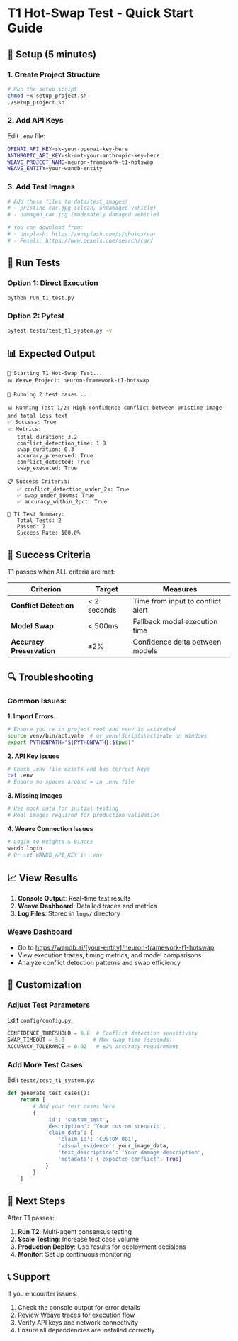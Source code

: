 # T1 Hot-Swap Test - Quick Start Guide

## 🚀 Setup (5 minutes)

### 1. Create Project Structure
```bash
# Run the setup script
chmod +x setup_project.sh
./setup_project.sh
```

### 2. Add API Keys
Edit `.env` file:
```bash
OPENAI_API_KEY=sk-your-openai-key-here
ANTHROPIC_API_KEY=sk-ant-your-anthropic-key-here
WEAVE_PROJECT_NAME=neuron-framework-t1-hotswap
WEAVE_ENTITY=your-wandb-entity
```

### 3. Add Test Images
```bash
# Add these files to data/test_images/
# - pristine_car.jpg (clean, undamaged vehicle)
# - damaged_car.jpg (moderately damaged vehicle)

# You can download from:
# - Unsplash: https://unsplash.com/s/photos/car
# - Pexels: https://www.pexels.com/search/car/
```

## 🧪 Run Tests

### Option 1: Direct Execution
```bash
python run_t1_test.py
```

### Option 2: Pytest
```bash
pytest tests/test_t1_system.py -v
```

## 📊 Expected Output

```
🚀 Starting T1 Hot-Swap Test...
📊 Weave Project: neuron-framework-t1-hotswap

🧪 Running 2 test cases...

📊 Running Test 1/2: High confidence conflict between pristine image and total loss text
✅ Success: True
📈 Metrics:
   total_duration: 3.2
   conflict_detection_time: 1.8
   swap_duration: 0.3
   accuracy_preserved: True
   conflict_detected: True
   swap_executed: True

📋 Success Criteria:
   ✅ conflict_detection_under_2s: True
   ✅ swap_under_500ms: True
   ✅ accuracy_within_2pct: True

🎯 T1 Test Summary:
   Total Tests: 2
   Passed: 2
   Success Rate: 100.0%
```

## 🎯 Success Criteria

T1 passes when ALL criteria are met:

| Criterion | Target | Measures |
|-----------|--------|----------|
| **Conflict Detection** | < 2 seconds | Time from input to conflict alert |
| **Model Swap** | < 500ms | Fallback model execution time |
| **Accuracy Preservation** | ±2% | Confidence delta between models |

## 🔍 Troubleshooting

### Common Issues:

**1. Import Errors**
```bash
# Ensure you're in project root and venv is activated
source venv/bin/activate  # or venv\Scripts\activate on Windows
export PYTHONPATH="${PYTHONPATH}:$(pwd)"
```

**2. API Key Issues**
```bash
# Check .env file exists and has correct keys
cat .env
# Ensure no spaces around = in .env file
```

**3. Missing Images**
```bash
# Use mock data for initial testing
# Real images required for production validation
```

**4. Weave Connection Issues**
```bash
# Login to Weights & Biases
wandb login
# Or set WANDB_API_KEY in .env
```

## 📈 View Results

1. **Console Output**: Real-time test results
2. **Weave Dashboard**: Detailed traces and metrics
3. **Log Files**: Stored in `logs/` directory

### Weave Dashboard
- Go to https://wandb.ai/[your-entity]/neuron-framework-t1-hotswap
- View execution traces, timing metrics, and model comparisons
- Analyze conflict detection patterns and swap efficiency

## 🔧 Customization

### Adjust Test Parameters
Edit `config/config.py`:
```python
CONFIDENCE_THRESHOLD = 0.8  # Conflict detection sensitivity
SWAP_TIMEOUT = 5.0         # Max swap time (seconds)
ACCURACY_TOLERANCE = 0.02   # ±2% accuracy requirement
```

### Add More Test Cases
Edit `tests/test_t1_system.py`:
```python
def generate_test_cases():
    return [
        # Add your test cases here
        {
            'id': 'custom_test',
            'description': 'Your custom scenario',
            'claim_data': {
                'claim_id': 'CUSTOM_001',
                'visual_evidence': your_image_data,
                'text_description': 'Your damage description',
                'metadata': {'expected_conflict': True}
            }
        }
    ]
```

## 🎉 Next Steps

After T1 passes:
1. **Run T2**: Multi-agent consensus testing
2. **Scale Testing**: Increase test case volume
3. **Production Deploy**: Use results for deployment decisions
4. **Monitor**: Set up continuous monitoring

## 📞 Support

If you encounter issues:
1. Check the console output for error details
2. Review Weave traces for execution flow
3. Verify API keys and network connectivity
4. Ensure all dependencies are installed correctly